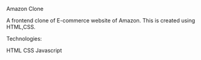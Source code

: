 Amazon Clone

A frontend clone of E-commerce website of Amazon. This is created using HTML,CSS.

Technologies:

HTML
CSS
Javascript



